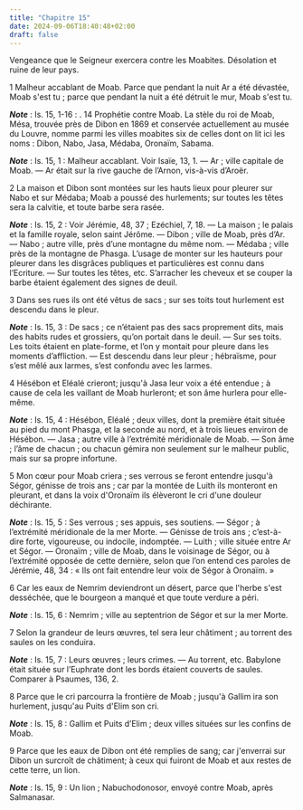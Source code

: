 ```yaml
---
title: "Chapitre 15"
date: 2024-09-06T18:40:48+02:00
draft: false
---
```



Vengeance que le Seigneur exercera contre les Moabites.
Désolation et ruine de leur pays.


1 Malheur accablant de Moab. Parce que pendant la nuit Ar a été dévastée, Moab s'est tu ; parce que pendant la nuit a été détruit le mur, Moab s'est tu.

***Note*** :  Is. 15, 1-16 : . 14 Prophétie contre Moab. La stèle du roi de Moab, Mésa, trouvée près de Dibon en 1869 et conservée actuellement au musée du Louvre, nomme parmi les villes moabites six de celles dont on lit ici les noms : Dibon, Nabo, Jasa, Médaba, Oronaïm, Sabama.

***Note*** :  Is. 15, 1 : Malheur accablant. Voir Isaïe, 13, 1. ― Ar ; ville capitale de Moab. ― Ar était sur la rive gauche de l’Arnon, vis-à-vis d’Aroër.


2 La maison et Dibon sont montées sur les hauts lieux pour pleurer sur Nabo et sur Médaba; Moab a poussé des hurlements; sur toutes les têtes sera la calvitie, et toute barbe sera rasée.

***Note*** :  Is. 15, 2 : Voir Jérémie, 48, 37 ; Ezéchiel, 7, 18. ― La maison ; le palais et la famille royale, selon saint Jérôme. ― Dibon ; ville de Moab, près d’Ar. ― Nabo ; autre ville, près d’une montagne du même nom. ― Médaba ; ville près de la montagne de Phasga. L’usage de monter sur les hauteurs pour pleurer dans les disgrâces publiques et particulières est connu dans l’Ecriture. ― Sur toutes les têtes, etc. S’arracher les cheveux et se couper la barbe étaient également des signes de deuil.

3 Dans ses rues ils ont été vêtus de sacs ; sur ses toits tout hurlement est descendu dans le pleur.

***Note*** :  Is. 15, 3 : De sacs ; ce n’étaient pas des sacs proprement dits, mais des habits rudes et grossiers, qu’on portait dans le deuil. ― Sur ses toits. Les toits étaient en plate-forme, et l’on y montait pour pleure dans les moments d’affliction. ― Est descendu dans leur pleur ; hébraïsme, pour s’est mêlé aux larmes, s’est confondu avec les larmes.

4 Hésébon et Eléalé crieront; jusqu'à Jasa leur voix a été entendue ; à cause de cela les vaillant de Moab hurleront; et son âme hurlera pour elle-même.

***Note*** :  Is. 15, 4 : Hésébon, Eléalé ; deux villes, dont la première était située au pied du mont Phasga, et la seconde au nord, et à trois lieues environ de Hésébon. ― Jasa ; autre ville à l’extrémité méridionale de Moab. ― Son âme ; l’âme de chacun ; ou chacun gémira non seulement sur le malheur public, mais sur sa propre infortune.

5 Mon cœur pour Moab criera ; ses verrous se feront entendre jusqu'à Ségor, génisse de trois ans ; car par la montée de Luith ils monteront en pleurant, et dans la voix d'Oronaïm ils élèveront le cri d'une douleur déchirante.

***Note*** :  Is. 15, 5 : Ses verrous ; ses appuis, ses soutiens. ― Ségor ; à l’extrémité méridionale de la mer Morte. ― Génisse de trois ans ; c’est-à-dire forte, vigoureuse, ou indocile, indomptée. ― Luith ; ville située entre Ar et Ségor. ― Oronaïm ; ville de Moab, dans le voisinage de Ségor, ou à l’extrémité opposée de cette dernière, selon que l’on entend ces paroles de Jérémie, 48, 34 : « Ils ont fait entendre leur voix de Ségor à Oronaïm. »

6 Car les eaux de Nemrim deviendront un désert, parce que l'herbe s'est desséchée, que le bourgeon a manqué et que toute verdure a péri.

***Note*** :  Is. 15, 6 : Nemrim ; ville au septentrion de Ségor et sur la mer Morte.


7 Selon la grandeur de leurs œuvres, tel sera leur châtiment ; au torrent des saules on les conduira.

***Note*** :  Is. 15, 7 : Leurs œuvres ; leurs crimes. ― Au torrent, etc. Babylone était située sur l’Euphrate dont les bords étaient couverts de saules. Comparer à Psaumes, 136, 2.

8 Parce que le cri parcourra la frontière de Moab ; jusqu'à Gallim ira son hurlement, jusqu'au Puits d'Elim son cri.

***Note*** :  Is. 15, 8 : Gallim et Puits d’Elim ; deux villes situées sur les confins de Moab.

9 Parce que les eaux de Dibon ont été remplies de sang; car j'enverrai sur Dibon un surcroît de châtiment; à ceux qui fuiront de Moab et aux restes de cette terre, un lion.

***Note*** :  Is. 15, 9 : Un lion ; Nabuchodonosor, envoyé contre Moab, après Salmanasar.


